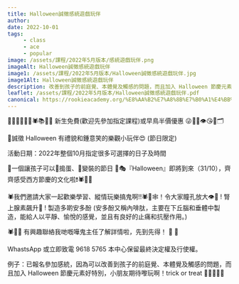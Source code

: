 ```yaml
---
title: Halloween誠徵感統遊戲玩伴
author: 
date: 2022-10-01
tags: 
     - class
     - ace
     - popular
image: /assets/課程/2022年5月版本/感統遊戲玩伴.png
imageAlt: Halloween誠徵感統遊戲玩伴
image1: /assets/課程/2022年5月版本/Halloween誠徵感統遊戲玩伴.jpg
image1Alt: Halloween誠徵感統遊戲玩伴
description: 改善到孩子的前庭覺、本體覺及觸感的問題，而且加入 Halloween 節慶元素好特別，小朋友期待嚟玩啊！trick or treat
leaflet: /assets/課程/2022年5月版本/Halloween誠徵感統遊戲玩伴.pdf
canonical: https://rookieacademy.org/%E8%AA%B2%E7%A8%8B%E7%B0%A1%E4%BB%8B/Halloween%E8%AA%A0%E5%BE%B5%E6%84%9F%E7%B5%B1%E9%81%8A%E6%88%B2%E7%8E%A9%E4%BC%B4/
---
```

🎃🙃🧟‍♀️🎉😍🕷📚🐾🦂 新生免費(歡迎先參加指定課程)或早鳥半價優惠 😜🌸🐡👁😘🎃🗂

🍬誠徵 Halloween 有禮貌和鍾意笑的樂觀小玩伴😍  (節日限定)

活動日期：2022年整個10月指定很多可選擇的日子及時間

🎃一個讓孩子可以🥁搗蛋、🕺變裝的節日 👯🎭『Halloween』即將到來（31/10），齊齊感受西方節慶的文化啦❗🕷🧟‍♀️

🕷️我們邀請大家一起歡樂學習、縱情玩樂搞鬼啊!!🕷🦂🕸！令大家瞳孔放大👁🎉 ! 腎上腺素飆升🎃 ! 製造多啲安多酚 (安多酚又稱內啡肽，主要在下丘腦和垂體中製造，能給人以平靜、愉悅的感覺，並且有良好的止痛和抗壓作用。)

🕷🧟‍♀️ 有興趣聯絡我哋嘅嘩鬼主任了解詳情啦，先到先得！ 🎃 🤪 

WhastsApp  或立即致電 9618 5765
本中心保留最終決定權及行使權。

例子：已報名參加感統，因為可以改善到孩子的前庭覺、本體覺及觸感的問題，而且加入 Halloween 節慶元素好特別，小朋友期待嚟玩啊！trick or treat 🧛🏼‍♀️🎃🎪
